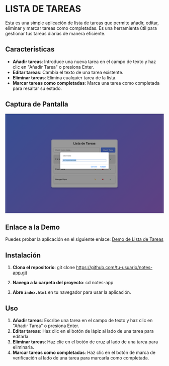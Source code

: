 # LISTA DE TAREAS

Esta es una simple aplicación de lista de tareas que permite añadir, editar, eliminar y marcar tareas como completadas. Es una herramienta útil para gestionar tus tareas diarias de manera eficiente.


## Características

- **Añadir tareas**: Introduce una nueva tarea en el campo de texto y haz clic en "Añadir Tarea" o presiona Enter.
- **Editar tareas**: Cambia el texto de una tarea existente.
- **Eliminar tareas**: Elimina cualquier tarea de la lista.
- **Marcar tareas como completadas**: Marca una tarea como completada para resaltar su estado.


## Captura de Pantalla

![Captura de pantalla](images/demo-notes-app.png)


## Enlace a la Demo

Puedes probar la aplicación en el siguiente enlace: [Demo de Lista de Tareas](https://estip13.github.io/notes-app/)


## Instalación

1. **Clona el repositorio**:
   git clone https://github.com/tu-usuario/notes-app.git

2. **Navega a la carpeta del proyecto**:
   cd notes-app

3. **Abre `index.html`** en tu navegador para usar la aplicación.


## Uso

1. **Añadir tareas**: Escribe una tarea en el campo de texto y haz clic en "Añadir Tarea" o presiona Enter.
2. **Editar tareas**: Haz clic en el botón de lápiz al lado de una tarea para editarla.
3. **Eliminar tareas**: Haz clic en el botón de cruz al lado de una tarea para eliminarla.
4. **Marcar tareas como completadas**: Haz clic en el botón de marca de verificación al lado de una tarea para marcarla como completada.
